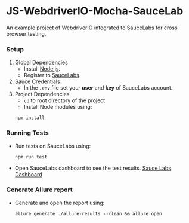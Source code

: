 # JS-WebdriverIO-Mocha-SauceLab

An example project of WebdriverIO integrated to SauceLabs for cross browser testing.

### Setup

1. Global Dependencies
    * Install [Node.js](https://nodejs.org/en/).
    * Register to [SauceLabs](https://saucelabs.com/).
2. Sauce Credentials
    * In the `.env` file set your **user** and **key** of SauceLabs account.
3. Project Dependencies
    * `cd` to root directory of the project
    * Install Node modules using:
   ```
   npm install
   ```

### Running Tests

* Run tests on SauceLabs using:
  ```
  npm run test
  ```
* Open SauceLabs dashboard to see the test results.
[Sauce Labs Dashboard](https://app.saucelabs.com/dashboard/tests/)

### Generate Allure report

* Generate and open the report using:
   ```
   allure generate ./allure-results --clean && allure open
   ```
